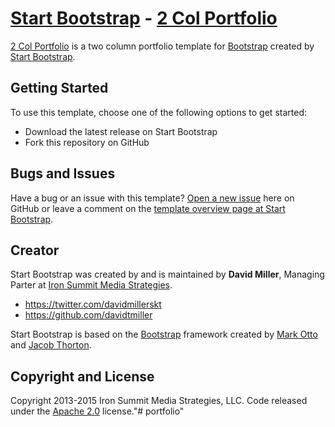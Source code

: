 # [Start Bootstrap](http://startbootstrap.com/) - [2 Col Portfolio](http://startbootstrap.com/template-overviews/2-col-portfolio/)

[2 Col Portfolio](http://startbootstrap.com/template-overviews/2-col-portfolio/) is a two column portfolio template for [Bootstrap](http://getbootstrap.com/) created by [Start Bootstrap](http://startbootstrap.com/).

## Getting Started

To use this template, choose one of the following options to get started:
* Download the latest release on Start Bootstrap
* Fork this repository on GitHub

## Bugs and Issues

Have a bug or an issue with this template? [Open a new issue](https://github.com/IronSummitMedia/startbootstrap-2-col-portfolio/issues) here on GitHub or leave a comment on the [template overview page at Start Bootstrap](http://startbootstrap.com/template-overviews/2-col-portfolio/).

## Creator

Start Bootstrap was created by and is maintained by **David Miller**, Managing Parter at [Iron Summit Media Strategies](http://www.ironsummitmedia.com/).

* https://twitter.com/davidmillerskt
* https://github.com/davidtmiller

Start Bootstrap is based on the [Bootstrap](http://getbootstrap.com/) framework created by [Mark Otto](https://twitter.com/mdo) and [Jacob Thorton](https://twitter.com/fat).

## Copyright and License

Copyright 2013-2015 Iron Summit Media Strategies, LLC. Code released under the [Apache 2.0](https://github.com/IronSummitMedia/startbootstrap-2-col-portfolio/blob/gh-pages/LICENSE) license."# portfolio" 
